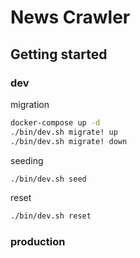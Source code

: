 # News Crawler

## Getting started

### dev

migration

```bash
docker-compose up -d
./bin/dev.sh migrate! up
./bin/dev.sh migrate! down
```

seeding

```bash
./bin/dev.sh seed
```

reset

```bash
./bin/dev.sh reset
```


### production

